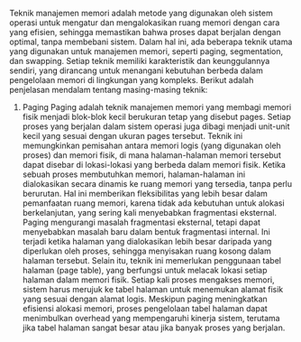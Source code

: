 Teknik manajemen memori adalah metode yang digunakan oleh sistem operasi untuk mengatur dan mengalokasikan ruang memori dengan cara yang efisien, sehingga memastikan bahwa proses dapat berjalan dengan optimal, tanpa membebani sistem. Dalam hal ini, ada beberapa teknik utama yang digunakan untuk manajemen memori, seperti paging, segmentation, dan swapping. Setiap teknik memiliki karakteristik dan keunggulannya sendiri, yang dirancang untuk menangani kebutuhan berbeda dalam pengelolaan memori di lingkungan yang kompleks. Berikut adalah penjelasan mendalam tentang masing-masing teknik: 

1. Paging
Paging adalah teknik manajemen memori yang membagi memori fisik menjadi blok-blok kecil berukuran tetap yang disebut pages. Setiap proses yang berjalan dalam sistem operasi juga dibagi menjadi unit-unit kecil yang sesuai dengan ukuran pages tersebut. Teknik ini memungkinkan pemisahan antara memori logis (yang digunakan oleh proses) dan memori fisik, di mana halaman-halaman memori tersebut dapat disebar di lokasi-lokasi yang berbeda dalam memori fisik. Ketika sebuah proses membutuhkan memori, halaman-halaman ini dialokasikan secara dinamis ke ruang memori yang tersedia, tanpa perlu berurutan. Hal ini memberikan fleksibilitas yang lebih besar dalam pemanfaatan ruang memori, karena tidak ada kebutuhan untuk alokasi berkelanjutan, yang sering kali menyebabkan fragmentasi eksternal.
Paging mengurangi masalah fragmentasi eksternal, tetapi dapat menyebabkan masalah baru dalam bentuk fragmentasi internal. Ini terjadi ketika halaman yang dialokasikan lebih besar daripada yang diperlukan oleh proses, sehingga menyisakan ruang kosong dalam halaman tersebut. Selain itu, teknik ini memerlukan penggunaan tabel halaman (page table), yang berfungsi untuk melacak lokasi setiap halaman dalam memori fisik. Setiap kali proses mengakses memori, sistem harus merujuk ke tabel halaman untuk menemukan alamat fisik yang sesuai dengan alamat logis. Meskipun paging meningkatkan efisiensi alokasi memori, proses pengelolaan tabel halaman dapat menimbulkan overhead yang mempengaruhi kinerja sistem, terutama jika tabel halaman sangat besar atau jika banyak proses yang berjalan.

